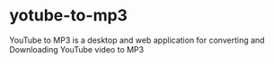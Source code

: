 # yotube-to-mp3
YouTube to MP3 is a desktop and web application for converting and Downloading YouTube video to MP3
